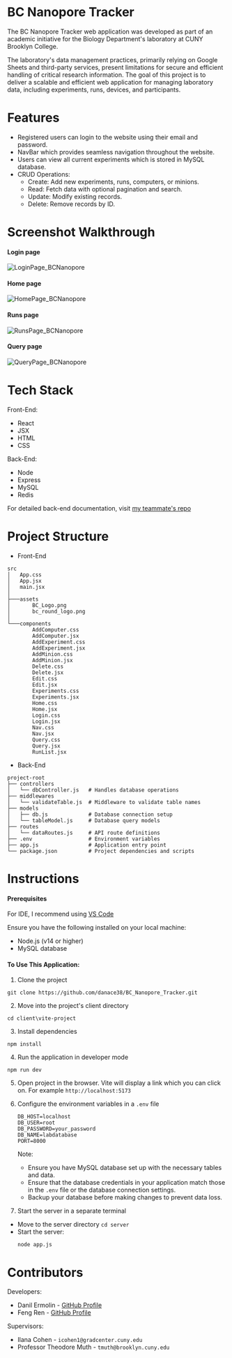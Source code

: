 # BC Nanopore Tracker

The BC Nanopore Tracker web application was developed as part of an academic initiative for the Biology Department's laboratory at CUNY Brooklyn College. 

The laboratory's data management practices, primarily relying on Google Sheets and third-party services, present limitations for secure and efficient handling of critical research information. The goal of this project is to deliver a scalable and efficient web application for managing laboratory data, including experiments, runs, devices, and participants. 

# Features
* Registered users can login to the website using their email and password.
* NavBar which provides seamless navigation throughout the website.
* Users can view all current experiments which is stored in MySQL database.
* CRUD Operations:
  - Create: Add new experiments, runs, computers, or minions.
  - Read: Fetch data with optional pagination and search.
  - Update: Modify existing records.
  - Delete: Remove records by ID.

# Screenshot Walkthrough 

#### Login page
![LoginPage_BCNanopore](https://github.com/user-attachments/assets/4b2e0003-7c93-43b2-8526-07072462ed16)

#### Home page
![HomePage_BCNanopore](https://github.com/user-attachments/assets/88514b1d-5444-49e2-92b3-b13bd6c943a8)

#### Runs page
![RunsPage_BCNanopore](https://github.com/user-attachments/assets/b8bf47be-918c-42e7-8205-b51c54be6b2b)

#### Query page
![QueryPage_BCNanopore](https://github.com/user-attachments/assets/c694afe4-5325-463d-b0b3-bc4f9d47f275)

# Tech Stack

Front-End:
* React
* JSX
* HTML
* CSS

Back-End:
* Node
* Express
* MySQL
* Redis

For detailed back-end documentation, visit [my teammate's repo](https://github.com/FrankRenN/BC_Nanopore_Tracker/tree/main)


# Project Structure

* Front-End
```
src
│   App.css
│   App.jsx
│   main.jsx
│
├───assets
│       BC_Logo.png
│       bc_round_logo.png
│
└───components
        AddComputer.css
        AddComputer.jsx
        AddExperiment.css
        AddExperiment.jsx
        AddMinion.css
        AddMinion.jsx
        Delete.css
        Delete.jsx
        Edit.css
        Edit.jsx
        Experiments.css
        Experiments.jsx
        Home.css
        Home.jsx
        Login.css
        Login.jsx
        Nav.css
        Nav.jsx
        Query.css
        Query.jsx
        RunList.jsx
```

* Back-End

```
project-root
├── controllers
│   └── dbController.js   # Handles database operations
├── middlewares
│   └── validateTable.js  # Middleware to validate table names
├── models
│   ├── db.js             # Database connection setup
│   └── tableModel.js     # Database query models
├── routes
│   └── dataRoutes.js     # API route definitions
├── .env                  # Environment variables
├── app.js                # Application entry point
└── package.json          # Project dependencies and scripts
```

# Instructions 

#### Prerequisites

For IDE, I recommend using [VS Code](https://code.visualstudio.com/)

Ensure you have the following installed on your local machine:
* Node.js (v14 or higher)
* MySQL database


#### To Use This Application:
1. Clone the project
```
git clone https://github.com/danace38/BC_Nanopore_Tracker.git
```

2. Move into the project's client directory 
```
cd client\vite-project
```

3. Install dependencies 
```
npm install 
```

4. Run the application in developer mode 
```
npm run dev
```

5. Open project in the browser. Vite will display a link which you can click on. For example `http://localhost:5173`

6. Configure the environment variables in a `.env` file
    
    ```
    DB_HOST=localhost
    DB_USER=root
    DB_PASSWORD=your_password
    DB_NAME=labdatabase
    PORT=8000
    ```
    Note: 
    - Ensure you have MySQL database set up with the necessary tables and data. 
    - Ensure that the database credentials in your application match those in the `.env` file or the database connection settings.
    - Backup your database before making changes to prevent data loss.

7. Start the server in a separate terminal

  - Move to the server directory `cd server`
  - Start the server:
    ```
    node app.js
    ```
# Contributors

Developers:
 * Danil Ermolin - [GitHub Profile](https://github.com/danace38)
 * Feng Ren - [GitHub Profile](https://github.com/FrankRenN) 

Supervisors:
 * Ilana Cohen - `icohen1@gradcenter.cuny.edu`
 * Professor Theodore Muth - `tmuth@brooklyn.cuny.edu`